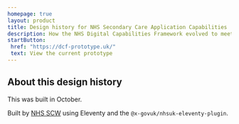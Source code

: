 ```yaml
---
homepage: true
layout: product
title: Design history for NHS Secondary Care Application Capabilities
description: How the NHS Digital Capabilities Framework evolved to meet its users' needs.
startButton:
 href: "https://dcf-prototype.uk/"
 text: View the current prototype
---
```

## About this design history

This was built in October.

Built by [NHS SCW](https://www.scwcsu.nhs.uk/) using Eleventy and the `@x-govuk/nhsuk-eleventy-plugin`.

